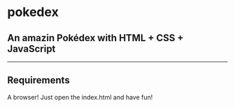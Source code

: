 # pokedex

## An amazin Pokédex with HTML + CSS + JavaScript

---
## Requirements

A browser! Just open the index.html and have fun!
